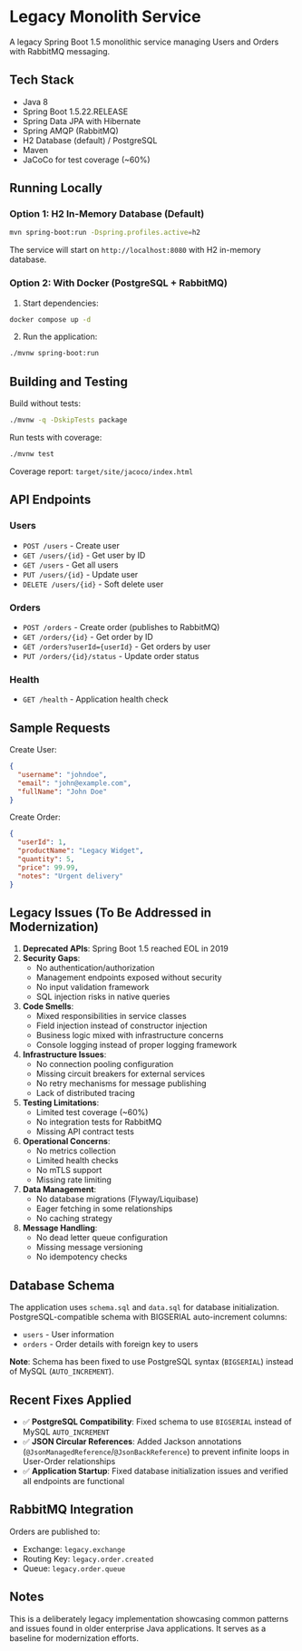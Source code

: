 # Legacy Monolith Service

A legacy Spring Boot 1.5 monolithic service managing Users and Orders with RabbitMQ messaging.

## Tech Stack

- Java 8
- Spring Boot 1.5.22.RELEASE
- Spring Data JPA with Hibernate
- Spring AMQP (RabbitMQ)
- H2 Database (default) / PostgreSQL
- Maven
- JaCoCo for test coverage (~60%)

## Running Locally

### Option 1: H2 In-Memory Database (Default)

```bash
mvn spring-boot:run -Dspring.profiles.active=h2
```

The service will start on `http://localhost:8080` with H2 in-memory database.

### Option 2: With Docker (PostgreSQL + RabbitMQ)

1. Start dependencies:
```bash
docker compose up -d
```

2. Run the application:
```bash
./mvnw spring-boot:run
```

## Building and Testing

Build without tests:
```bash
./mvnw -q -DskipTests package
```

Run tests with coverage:
```bash
./mvnw test
```

Coverage report: `target/site/jacoco/index.html`

## API Endpoints

### Users
- `POST /users` - Create user
- `GET /users/{id}` - Get user by ID
- `GET /users` - Get all users
- `PUT /users/{id}` - Update user
- `DELETE /users/{id}` - Soft delete user

### Orders
- `POST /orders` - Create order (publishes to RabbitMQ)
- `GET /orders/{id}` - Get order by ID
- `GET /orders?userId={userId}` - Get orders by user
- `PUT /orders/{id}/status` - Update order status

### Health
- `GET /health` - Application health check

## Sample Requests

Create User:
```json
{
  "username": "johndoe",
  "email": "john@example.com",
  "fullName": "John Doe"
}
```

Create Order:
```json
{
  "userId": 1,
  "productName": "Legacy Widget",
  "quantity": 5,
  "price": 99.99,
  "notes": "Urgent delivery"
}
```

## Legacy Issues (To Be Addressed in Modernization)

1. **Deprecated APIs**: Spring Boot 1.5 reached EOL in 2019
2. **Security Gaps**: 
   - No authentication/authorization
   - Management endpoints exposed without security
   - No input validation framework
   - SQL injection risks in native queries
3. **Code Smells**:
   - Mixed responsibilities in service classes
   - Field injection instead of constructor injection
   - Business logic mixed with infrastructure concerns
   - Console logging instead of proper logging framework
4. **Infrastructure Issues**:
   - No connection pooling configuration
   - Missing circuit breakers for external services
   - No retry mechanisms for message publishing
   - Lack of distributed tracing
5. **Testing Limitations**:
   - Limited test coverage (~60%)
   - No integration tests for RabbitMQ
   - Missing API contract tests
6. **Operational Concerns**:
   - No metrics collection
   - Limited health checks
   - No mTLS support
   - Missing rate limiting
7. **Data Management**:
   - No database migrations (Flyway/Liquibase)
   - Eager fetching in some relationships
   - No caching strategy
8. **Message Handling**:
   - No dead letter queue configuration
   - Missing message versioning
   - No idempotency checks

## Database Schema

The application uses `schema.sql` and `data.sql` for database initialization. PostgreSQL-compatible schema with BIGSERIAL auto-increment columns:
- `users` - User information
- `orders` - Order details with foreign key to users

**Note**: Schema has been fixed to use PostgreSQL syntax (`BIGSERIAL`) instead of MySQL (`AUTO_INCREMENT`).

## Recent Fixes Applied

- ✅ **PostgreSQL Compatibility**: Fixed schema to use `BIGSERIAL` instead of MySQL `AUTO_INCREMENT`
- ✅ **JSON Circular References**: Added Jackson annotations (`@JsonManagedReference`/`@JsonBackReference`) to prevent infinite loops in User-Order relationships
- ✅ **Application Startup**: Fixed database initialization issues and verified all endpoints are functional

## RabbitMQ Integration

Orders are published to:
- Exchange: `legacy.exchange`
- Routing Key: `legacy.order.created`
- Queue: `legacy.order.queue`

## Notes

This is a deliberately legacy implementation showcasing common patterns and issues found in older enterprise Java applications. It serves as a baseline for modernization efforts. 
 
 
 
 
 
 
 
 
 
 
 
 
 
 
 
 
